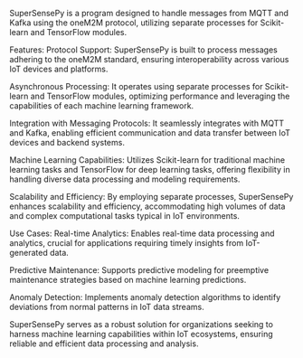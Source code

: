SuperSensePy is a program designed to handle messages from MQTT and Kafka using the oneM2M protocol, utilizing separate processes for Scikit-learn and TensorFlow modules.

Features:
Protocol Support: SuperSensePy is built to process messages adhering to the oneM2M standard, ensuring interoperability across various IoT devices and platforms.

Asynchronous Processing: It operates using separate processes for Scikit-learn and TensorFlow modules, optimizing performance and leveraging the capabilities of each machine learning framework.

Integration with Messaging Protocols: It seamlessly integrates with MQTT and Kafka, enabling efficient communication and data transfer between IoT devices and backend systems.

Machine Learning Capabilities: Utilizes Scikit-learn for traditional machine learning tasks and TensorFlow for deep learning tasks, offering flexibility in handling diverse data processing and modeling requirements.

Scalability and Efficiency: By employing separate processes, SuperSensePy enhances scalability and efficiency, accommodating high volumes of data and complex computational tasks typical in IoT environments.

Use Cases:
Real-time Analytics: Enables real-time data processing and analytics, crucial for applications requiring timely insights from IoT-generated data.

Predictive Maintenance: Supports predictive modeling for preemptive maintenance strategies based on machine learning predictions.

Anomaly Detection: Implements anomaly detection algorithms to identify deviations from normal patterns in IoT data streams.

SuperSensePy serves as a robust solution for organizations seeking to harness machine learning capabilities within IoT ecosystems, ensuring reliable and efficient data processing and analysis.
